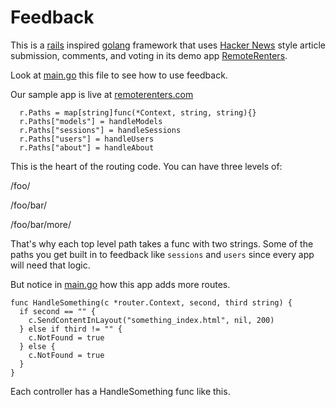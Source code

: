 # Feedback

This is a [rails](https://rubyonrails.org) inspired [golang](https://go.dev/) framework that uses [Hacker News](https://news.ycombinator.com/) style article submission, comments, and voting in its demo app [RemoteRenters](https://github.com/andrewarrow/remoterenters).
 
Look at [main.go](https://github.com/andrewarrow/remoterenters/blob/main/main.go) this file to see how to use feedback.

Our sample app is live at [remoterenters.com](https://remoterenters.com/)

```
  r.Paths = map[string]func(*Context, string, string){}
  r.Paths["models"] = handleModels
  r.Paths["sessions"] = handleSessions
  r.Paths["users"] = handleUsers
  r.Paths["about"] = handleAbout
```

This is the heart of the routing code.  You can have three levels of:

/foo/

/foo/bar/

/foo/bar/more/

That's why each top level path takes a func with two strings.
Some of the paths you get built in to feedback like `sessions` and `users` since every app will need that logic.

But notice in [main.go](https://github.com/andrewarrow/remoterenters/blob/main/main.go) how this app adds more routes.

```
func HandleSomething(c *router.Context, second, third string) {
  if second == "" {
    c.SendContentInLayout("something_index.html", nil, 200)
  } else if third != "" {
    c.NotFound = true
  } else {
    c.NotFound = true
  }
}
```

Each controller has a HandleSomething func like this.
